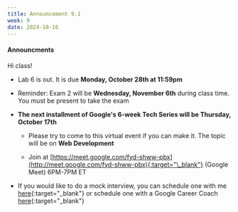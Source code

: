 ```yaml
---
title: Announcement 9.1
week: 9
date: 2024-10-16
---
```


#### **Announcments**

Hi class!

 - Lab 6 is out. It is due **Monday, October 28th at 11:59pm**

 - Reminder: Exam 2 will be **Wednesday, November 6th** during class time. You must be present to take the exam

- **The next installment of Google's 6-week Tech Series will be Thursday, October 17th**
   - Please try to come to this virtual event if you can make it. The topic will be on **Web Development** 

   - Join at [https://meet.google.com/fyd-shww-pbx](http://meet.google.com/fyd-shww-pbx){:target="\_blank"} (Google Meet) 
6PM-7PM ET

- If you would like to do a mock interview, you can schedule one with me [here](https://calendar.app.google/wz8kd42L89WM437z6){:target="\_blank"} or schedule one with a Google Career Coach [here](https://sites.google.com/corp/view/gir-career-coaches){:target="\_blank"}



